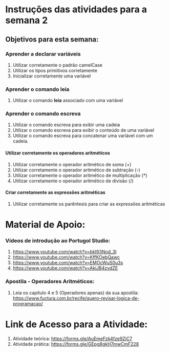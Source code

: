 # Instruções das atividades para a semana 2

## Objetivos para esta semana:

### Aprender a declarar variáveis
1. Utilizar corretamente o padrão camelCase
2. Utilizar os tipos primitivos corretamente
3. Inicializar corretamente uma variável

### Aprender o comando **leia**
1. Utilizar o comando **leia** associado com uma variável

### Aprender o comando **escreva**
1. Utilizar o comando escreva para exibir uma cadeia
2. Utilizar o comando escreva para exibir o conteúdo de uma variável
3. Utilizar o comando escreva para concatenar uma variável com um cadeia.

#### Utilizar corretamente os operadores aritméticos
1. Utilizar corretamente o operador aritmético de soma (+)
2. Utilizar corretamente o operador aritmético de subtração (-)
3. Utilizar corretamente o operador aritmético de multiplicação (*)
4. Utilizar corretamente o operador aritmético de divisão (/)

#### Criar corretamente as expressões aritméticas
1. Utilizar corretamente os parêntesis para criar as expressões aritméticas

# Material de Apoio:

### Vídeos de introdução ao Portugol Studio:
1. <https://www.youtube.com/watch?v=bkI93Nod_3I>
2. <https://www.youtube.com/watch?v=KffKOebQawc>
3. <https://www.youtube.com/watch?v=EMOcWuS0u3s>
4. <https://www.youtube.com/watch?v=AkiJB4zvdZE>

### Apostila - Operadores Aritméticos:
1. Leia os capítulo 4 e 5 (Operadores apenas) da sua apostila: https://www.fuctura.com.br/recife/quero-revisar-logica-de-programacao/

# Link de Acesso para a Atividade:
1. Atividade teórica: <https://forms.gle/AuEmeFzk4fze9ZiC7>
2. Atividade prática: <https://forms.gle/GEpg8gkH7mwCmF228>
